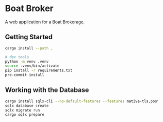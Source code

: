 # Boat Broker

A web application for a Boat Brokerage.

## Getting Started

```sh
cargo install --path .

# dev tools
python -m venv .venv
source .venv/bin/activate
pip install -r requirements.txt
pre-commit install
```

## Working with the Database

```sh
cargo install sqlx-cli --no-default-features --features native-tls,postgres
sqlx database create
sqlx migrate run
cargo sqlx prepare
```
